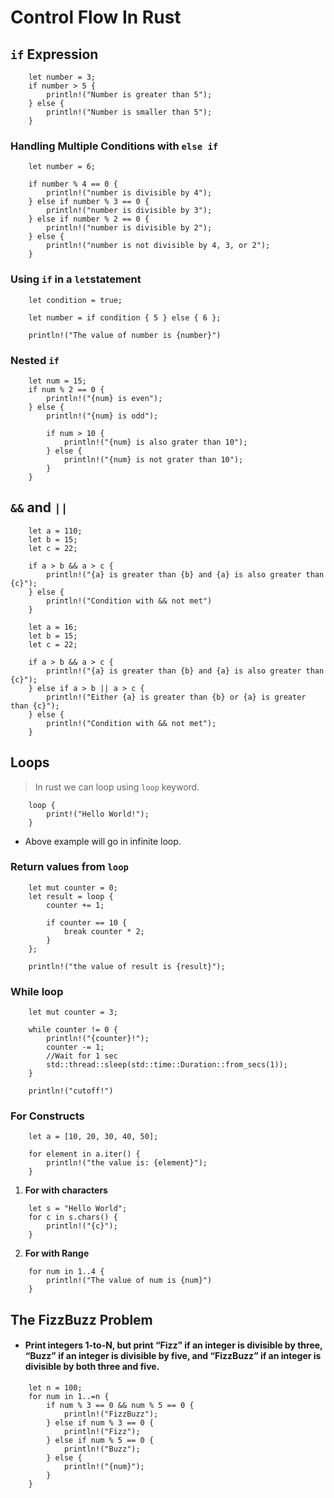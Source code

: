 # Control Flow In Rust

## `if` Expression

```
    let number = 3;
    if number > 5 {
        println!("Number is greater than 5");
    } else {
        println!("Number is smaller than 5");
    }
```

### Handling Multiple Conditions with `else if`

```
    let number = 6;

    if number % 4 == 0 {
        println!("number is divisible by 4");
    } else if number % 3 == 0 {
        println!("number is divisible by 3");
    } else if number % 2 == 0 {
        println!("number is divisible by 2");
    } else {
        println!("number is not divisible by 4, 3, or 2");
    }
```

### Using `if` in a `let`statement

```
    let condition = true;

    let number = if condition { 5 } else { 6 };

    println!("The value of number is {number}")
```

### Nested `if`

```
    let num = 15;
    if num % 2 == 0 {
        println!("{num} is even");
    } else {
        println!("{num} is odd");

        if num > 10 {
            println!("{num} is also grater than 10");
        } else {
            println!("{num} is not grater than 10");
        }
    }
```

## `&&` and `||`

```
    let a = 110;
    let b = 15;
    let c = 22;

    if a > b && a > c {
        println!("{a} is greater than {b} and {a} is also greater than {c}");
    } else {
        println!("Condition with && not met")
    }
```

```
    let a = 16;
    let b = 15;
    let c = 22;

    if a > b && a > c {
        println!("{a} is greater than {b} and {a} is also greater than {c}");
    } else if a > b || a > c {
        println!("Either {a} is greater than {b} or {a} is greater than {c}");
    } else {
        println!("Condition with && not met");
    }
```

## Loops

> In rust we can loop using `loop` keyword.

```
    loop {
        print!("Hello World!");
    }
```

-   Above example will go in infinite loop.

### Return values from `loop`

```
    let mut counter = 0;
    let result = loop {
        counter += 1;

        if counter == 10 {
            break counter * 2;
        }
    };

    println!("the value of result is {result}");
```

### While loop

```
    let mut counter = 3;

    while counter != 0 {
        println!("{counter}!");
        counter -= 1;
        //Wait for 1 sec
        std::thread::sleep(std::time::Duration::from_secs(1));
    }

    println!("cutoff!")
```

### For Constructs

```
    let a = [10, 20, 30, 40, 50];

    for element in a.iter() {
        println!("the value is: {element}");
    }
```

1. **For with characters**

```
    let s = "Hello World";
    for c in s.chars() {
        println!("{c}");
    }
```

2. **For with Range**

```
    for num in 1..4 {
        println!("The value of num is {num}")
    }
```

## The FizzBuzz Problem

-   #### Print integers 1-to-N, but print “Fizz” if an integer is divisible by three, “Buzz” if an integer is divisible by five, and “FizzBuzz” if an integer is divisible by both three and five.

```
    let n = 100;
    for num in 1..=n {
        if num % 3 == 0 && num % 5 == 0 {
            println!("FizzBuzz");
        } else if num % 3 == 0 {
            println!("Fizz");
        } else if num % 5 == 0 {
            println!("Buzz");
        } else {
            println!("{num}");
        }
    }

```
